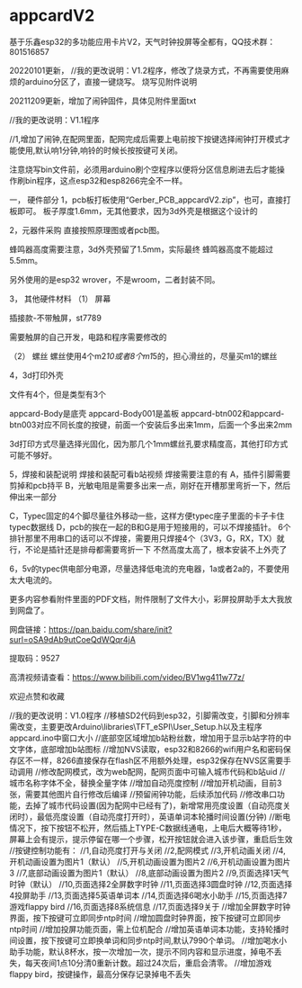 # appcardV2
基于乐鑫esp32的多功能应用卡片V2，天气时钟投屏等全都有，QQ技术群：801516857


20220101更新，
 //我的更改说明：V1.2程序，修改了烧录方式，不再需要使用麻烦的arduino分区了，直接一键烧写。
烧写见附件说明



20211209更新，增加了闹钟固件，具体见附件里面txt

 //我的更改说明：V1.1程序

//1,增加了闹钟,在配网里面，配网完成后需要上电前按下按键选择闹钟打开模式才能使用,默认响1分钟,响铃的时候长按按键可关闭。

 

注意烧写bin文件前，必须用arduino刷个空程序以便将分区信息刷进去后才能操作刷bin程序，这点esp32和esp8266完全不一样。

 

一，    硬件部分
1，pcb板打板使用“Gerber_PCB_appcardV2.zip”，也可，直接打板即可。
板子厚度1.6mm，无其他要求，因为3d外壳是根据这个设计的

2，元器件采购
直接按照原理图或者pcb图。

蜂鸣器高度需要注意，3d外壳预留了1.5mm，实际最终
蜂鸣器高度不能超过5.5mm。

另外使用的是esp32 wrover，不是wroom，二者封装不同。

3，    其他硬件材料
（1）    屏幕


插接款-不带触屏，st7789

需要触屏的自己开发，电路和程序需要修改的

（2）    螺丝
螺丝使用4个m2*10或者8个m1*5的，担心滑丝的，尽量买m1的螺丝


4，3d打印外壳

文件有4个，但是类型有3个

appcard-Body是底壳
appcard-Body001是盖板
appcard-btn002和appcard-btn003对应不同长度的按键，前面一个安装后多出来1mm，后面一个多出来2mm


3d打印方式尽量选择光固化，因为那几个1mm螺丝孔要求精度高，其他打印方式可能不够好。

 

5，焊接和装配说明
  焊接和装配可看b站视频
  焊接需要注意的有
A，插件引脚需要剪掉和pcb持平
B，光敏电阻是需要多出来一点，刚好在开槽那里弯折一下，然后伸出来一部分
 
C，Typec固定的4个脚尽量往外移动一些，这样方便typec座子里面的卡子卡住typec数据线
D，pcb的挨在一起的B和G是用于短接用的，可以不焊接插针。
   6个排针那里不用串口的话可以不焊接，需要用只焊接4个（3V3，G，RX，TX）就行，不论是插针还是排母都需要弯折一下
不然高度太高了，根本安装不上外壳了

 6，5v的typec供电部分电源，尽量选择低电流的充电器，1a或者2a的，不要使用太大电流的。

 

更多内容参看附件里面的PDF文档，附件限制了文件大小，彩屏投屏助手太大我放到网盘了。

 

 

网盘链接：https://pan.baidu.com/share/init?surl=oSA9dAb9utCoeQdWQqr4jA


提取码：9527

 

 

 

高清视频请查看：https://www.bilibili.com/video/BV1wg411w77z/

欢迎点赞和收藏


//我的更改说明：V1.0程序
//移植SD2代码到esp32，引脚需改变，引脚和分辨率需改变，主要更改Arduino\libraries\TFT_eSPI\User_Setup.h以及主程序appcard.ino中窗口大小
//底部空区域增加b站粉丝数，增加用于显示b站字符的中文字体，底部增加b站图标
//增加NVS读取，esp32和8266的wifi用户名和密码保存区不一样，8266直接保存在flash区不用额外处理，esp32保存在NVS区需要手动调用
//修改配网模式，改为web配网，配网页面中可输入城市代码和b站uid
//城市名称字体不全，替换全量字体
//增加自动亮度控制
//增加开机动画，目前3张，需要其他图片自行修改后编译
//预留闹钟功能，后续添加代码
//修改串口功能，去掉了城市代码设置(因为配网中已经有了)，新增常用亮度设置（自动亮度关闭时），最低亮度设置（自动亮度打开时），英语单词本轮播时间设置(分钟)
//断电情况下，按下按钮不松开，然后插上TYPE-C数据线通电，上电后大概等待1秒，屏幕上会有提示，提示停留在哪一个步骤，松开按钮就会进入该步骤，重启后生效
//按键控制功能有：
//1,自动亮度打开与关闭
//2,配网模式
//3,开机动画关闭
//4,开机动画设置为图片1（默认）
//5,开机动画设置为图片2
//6,开机动画设置为图片3
//7,底部动画设置为图片1（默认）
//8,底部动画设置为图片2
//9,页面选择1天气时钟（默认）
//10,页面选择2全屏数字时钟
//11,页面选择3圆盘时钟
//12,页面选择4投屏助手
//13,页面选择5英语单词本
//14,页面选择6喝水小助手
//15,页面选择7游戏flappy bird
//16,页面选择8系统信息
//17,页面选择9关于
//增加全屏数字时钟界面，按下按键可立即同步ntp时间
//增加圆盘时钟界面，按下按键可立即同步ntp时间
//增加投屏功能页面，需上位机配合
//增加英语单词本功能，支持轮播时间设置，按下按键可立即换单词和同步ntp时间,默认7990个单词。
//增加喝水小助手功能，默认8杯水，按一次增加一次，提示不同内容和显示进度，掉电不丢失，每天夜间1点10分清0重新计数。超过24次后，重启会清零。
//增加游戏flappy bird，按键操作，最高分保存记录掉电不丢失
